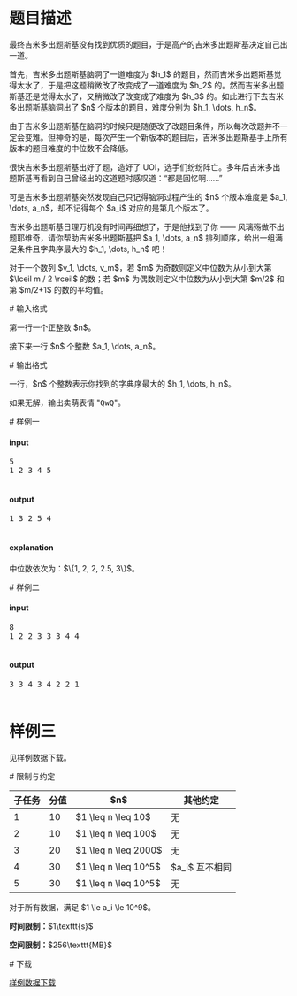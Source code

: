 # 题目描述

<p>最终吉米多出题斯基没有找到优质的题目，于是高产的吉米多出题斯基决定自己出一道。</p>
<p>首先，吉米多出题斯基脑洞了一道难度为 $h_1$ 的题目，然而吉米多出题斯基觉得太水了，于是把这题稍微改了改变成了一道难度为 $h_2$ 的。然而吉米多出题斯基还是觉得太水了，又稍微改了改变成了难度为 $h_3$ 的。如此进行下去吉米多出题斯基脑洞出了 $n$ 个版本的题目，难度分别为 $h_1, \dots, h_n$。</p>
<p>由于吉米多出题斯基在脑洞的时候只是随便改了改题目条件，所以每次改题并不一定会变难。但神奇的是，每次产生一个新版本的题目后，吉米多出题斯基手上所有版本的题目难度的中位数不会降低。</p>
<p>很快吉米多出题斯基出好了题，造好了 UOI，选手们纷纷阵亡。多年后吉米多出题斯基再看到自己曾经出的这道题时感叹道：“都是回忆啊……”</p>
<p>可是吉米多出题斯基突然发现自己只记得脑洞过程产生的 $n$ 个版本难度是 $a_1, \dots, a_n$，却不记得每个 $a_i$ 对应的是第几个版本了。</p>
<p>吉米多出题斯基日理万机没有时间再细想了，于是他找到了你 —— 风璃殇做不出题耶维奇，请你帮助吉米多出题斯基把 $a_1, \dots, a_n$ 排列顺序，给出一组满足条件且字典序最大的 $h_1, \dots, h_n$ 吧！</p>
<p>对于一个数列 $v_1, \dots, v_m$，若 $m$ 为奇数则定义中位数为从小到大第 $\lceil m / 2 \rceil$ 的数；若 $m$ 为偶数则定义中位数为从小到大第 $m/2$ 和第 $m/2+1$ 的数的平均值。</p>
# 输入格式


<p>第一行一个正整数 $n$。</p>
<p>接下来一行 $n$ 个整数 $a_1, \dots, a_n$。</p>
# 输出格式


<p>一行，$n$ 个整数表示你找到的字典序最大的 $h_1, \dots, h_n$。</p>
<p>如果无解，输出卖萌表情 &#34;<samp>QwQ</samp>&#34;。</p>
# 样例一


<h4>input</h4>
<pre>5
1 2 3 4 5

</pre>

<h4>output</h4>
<pre>1 3 2 5 4

</pre>

<h4>explanation</h4>
<p>中位数依次为：$\{1, 2, 2, 2.5, 3\}$。</p>
# 样例二


<h4>input</h4>
<pre>8
1 2 2 3 3 3 4 4

</pre>

<h4>output</h4>
<pre>3 3 4 3 4 2 2 1

</pre>

# 样例三


<p>见样例数据下载。</p>
# 限制与约定


<div class="table-responsive">
<table class="table table-bordered table-text-center table-vertical-middle"><thead><tr><th>子任务</th>
<th>分值</th>
<th>$n$</th>
<th>其他约定</th>
</tr></thead><tbody><tr><td>1</td><td>10</td><td>$1 \leq n \leq 10$</td><td>无</td></tr><tr><td>2</td><td>10</td><td>$1 \leq n \leq 100$</td><td>无</td></tr><tr><td>3</td><td>20</td><td>$1 \leq n \leq 2000$</td><td>无</td></tr><tr><td>4</td><td>30</td><td>$1 \leq n \leq 10^5$</td><td>$a_i$ 互不相同</td></tr><tr><td>5</td><td>30</td><td>$1 \leq n \leq 10^5$</td><td>无</td></tr></tbody></table></div>

<p>对于所有数据，满足 $1 \le a_i \le 10^9$。</p>
<p><strong>时间限制：</strong>$1\texttt{s}$</p>
<p><strong>空间限制：</strong>$256\texttt{MB}$</p>
# 下载


<p><a href="/download.php?type=problem&amp;id=280">样例数据下载</a></p>
